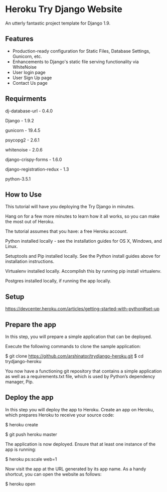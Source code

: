 # Heroku Try Django Website

An utterly fantastic project template for Django 1.9.

## Features

- Production-ready configuration for Static Files, Database Settings, Gunicorn, etc.
- Enhancements to Django's static file serving functionality via WhiteNoise
- User login page
- User Sign Up page
- Contact Us page

## Requirments

dj-database-url - 0.4.0

Django - 1.9.2

gunicorn - 19.4.5

psycopg2 - 2.6.1

whitenoise - 2.0.6

django-crispy-forms - 1.6.0

django-registration-redux - 1.3

python-3.5.1

## How to Use

This tutorial will have you deploying the Try Django in minutes.

Hang on for a few more minutes to learn how it all works, so you can make the most out of Heroku.

The tutorial assumes that you have:
a free Heroku account.

Python installed locally - see the installation guides for OS X, Windows, and Linux.

Setuptools and Pip installed locally. See the Python install guides above for installation instructions.

Virtualenv installed locally. Accomplish this by running pip install virtualenv.

Postgres installed locally, if running the app locally.

## Setup

https://devcenter.heroku.com/articles/getting-started-with-python#set-up

## Prepare the app

In this step, you will prepare a simple application that can be deployed.

Execute the following commands to clone the sample application:

$ git clone https://github.com/arshinator/trydjango-heroku.git
$ cd trydjango-heroku

You now have a functioning git repository that contains a simple application as well as a requirements.txt file, which is used by Python’s dependency manager, Pip.

## Deploy the app

In this step you will deploy the app to Heroku.
Create an app on Heroku, which prepares Heroku to receive your source code:

$ heroku create



$ git push heroku master


The application is now deployed. Ensure that at least one instance of the app is running:

$ heroku ps:scale web=1

Now visit the app at the URL generated by its app name. As a handy shortcut, you can open the website as follows:

$ heroku open
